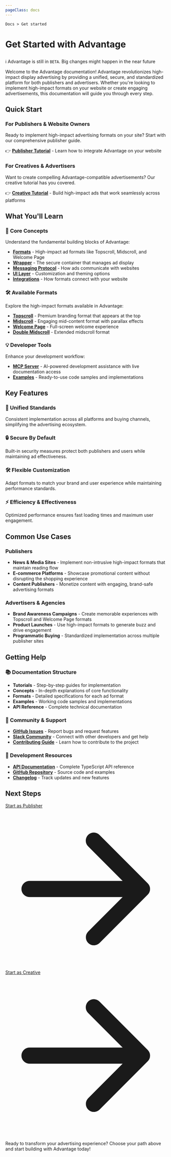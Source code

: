 ```yaml
---
pageClass: docs
---
```


<p class="text-sm text-slate-500"><code>Docs > Get started</code></p>

# Get Started with Advantage

<div class="tip custom-block" style="padding-top: 8px">
  ℹ️ Advantage is still in <code>BETA</code>. Big changes might happen in the near future
</div>

Welcome to the Advantage documentation! Advantage revolutionizes high-impact display advertising by providing a unified, secure, and standardized platform for both publishers and advertisers. Whether you're looking to implement high-impact formats on your website or create engaging advertisements, this documentation will guide you through every step.

## Quick Start

### For Publishers & Website Owners

Ready to implement high-impact advertising formats on your site? Start with our comprehensive publisher guide.

👉 **[Publisher Tutorial](./tutorial/publisher)** - Learn how to integrate Advantage on your website

### For Creatives & Advertisers

Want to create compelling Advantage-compatible advertisements? Our creative tutorial has you covered.

👉 **[Creative Tutorial](./tutorial/creative)** - Build high-impact ads that work seamlessly across platforms

## What You'll Learn

### 🎯 **Core Concepts**

Understand the fundamental building blocks of Advantage:

-   **[Formats](./concepts/formats.md)** - High-impact ad formats like Topscroll, Midscroll, and Welcome Page
-   **[Wrapper](./concepts/wrapper.md)** - The secure container that manages ad display
-   **[Messaging Protocol](./concepts/creative.md)** - How ads communicate with websites
-   **[UI Layer](./concepts/ui-layer.md)** - Customization and theming options
-   **[Integrations](./concepts/integration.md)** - How formats connect with your website

### 🛠 **Available Formats**

Explore the high-impact formats available in Advantage:

-   **[Topscroll](./formats/topscroll.md)** - Premium branding format that appears at the top
-   **[Midscroll](./formats/midscroll.md)** - Engaging mid-content format with parallax effects
-   **[Welcome Page](./formats/welcome_page.md)** - Full-screen welcome experience
-   **[Double Midscroll](./formats/double_midscroll.md)** - Extended midscroll format

### 💡 **Developer Tools**

Enhance your development workflow:

-   **[MCP Server](./ai-tools.md)** - AI-powered development assistance with live documentation access
-   **[Examples](./examples/hello-world.md)** - Ready-to-use code samples and implementations

## Key Features

<div class="grid grid-cols-1 md:grid-cols-2 gap-6 my-8">

<div class="p-6 border border-gray-200 rounded-lg">
  <h3 class="text-lg font-semibold mb-3">📐 Unified Standards</h3>
  <p>Consistent implementation across all platforms and buying channels, simplifying the advertising ecosystem.</p>
</div>

<div class="p-6 border border-gray-200 rounded-lg">
  <h3 class="text-lg font-semibold mb-3">🔒 Secure By Default</h3>
  <p>Built-in security measures protect both publishers and users while maintaining ad effectiveness.</p>
</div>

<div class="p-6 border border-gray-200 rounded-lg">
  <h3 class="text-lg font-semibold mb-3">🛠 Flexible Customization</h3>
  <p>Adapt formats to match your brand and user experience while maintaining performance standards.</p>
</div>

<div class="p-6 border border-gray-200 rounded-lg">
  <h3 class="text-lg font-semibold mb-3">⚡️ Efficiency & Effectiveness</h3>
  <p>Optimized performance ensures fast loading times and maximum user engagement.</p>
</div>

</div>

## Common Use Cases

### Publishers

-   **News & Media Sites** - Implement non-intrusive high-impact formats that maintain reading flow
-   **E-commerce Platforms** - Showcase promotional content without disrupting the shopping experience
-   **Content Publishers** - Monetize content with engaging, brand-safe advertising formats

### Advertisers & Agencies

-   **Brand Awareness Campaigns** - Create memorable experiences with Topscroll and Welcome Page formats
-   **Product Launches** - Use high-impact formats to generate buzz and drive engagement
-   **Programmatic Buying** - Standardized implementation across multiple publisher sites

## Getting Help

### 📚 Documentation Structure

-   **Tutorials** - Step-by-step guides for implementation
-   **Concepts** - In-depth explanations of core functionality
-   **Formats** - Detailed specifications for each ad format
-   **Examples** - Working code samples and implementations
-   **API Reference** - Complete technical documentation

### 🤝 Community & Support

-   **[GitHub Issues](https://github.com/get-advantage/advantage/issues)** - Report bugs and request features
-   **[Slack Community](https://join.slack.com/t/get-advantage/shared_invite/zt-2gy6c4z4m-4~pIuwRfe8eqPM5H7iV9MQ)** - Connect with other developers and get help
-   **[Contributing Guide](../about/contributions.md)** - Learn how to contribute to the project

### 🔧 Development Resources

-   **[API Documentation](../api/)** - Complete TypeScript API reference
-   **[GitHub Repository](https://github.com/get-advantage/advantage)** - Source code and examples
-   **[Changelog](./changelog.md)** - Track updates and new features

## Next Steps

<div class="flex flex-col sm:flex-row gap-4 my-8">
  <a href="./tutorial/publisher" class="inline-flex items-center px-6 py-3 border border-gray-300 text-base font-medium rounded-md text-gray-700 bg-white hover:bg-gray-50 transition-colors">
    Start as Publisher
    <svg class="ml-2 w-4 h-4" fill="currentColor" viewBox="0 0 20 20">
      <path fill-rule="evenodd" d="M10.293 3.293a1 1 0 011.414 0l6 6a1 1 0 010 1.414l-6 6a1 1 0 01-1.414-1.414L14.586 11H3a1 1 0 110-2h11.586l-4.293-4.293a1 1 0 010-1.414z" clip-rule="evenodd"></path>
    </svg>
  </a>
  
  <a href="./tutorial/creative" class="inline-flex items-center px-6 py-3 border border-gray-300 text-base font-medium rounded-md text-gray-700 bg-white hover:bg-gray-50 transition-colors">
    Start as Creative
    <svg class="ml-2 w-4 h-4" fill="currentColor" viewBox="0 0 20 20">
      <path fill-rule="evenodd" d="M10.293 3.293a1 1 0 011.414 0l6 6a1 1 0 010 1.414l-6 6a1 1 0 01-1.414-1.414L14.586 11H3a1 1 0 110-2h11.586l-4.293-4.293a1 1 0 010-1.414z" clip-rule="evenodd"></path>
    </svg>
  </a>
</div>

Ready to transform your advertising experience? Choose your path above and start building with Advantage today!
